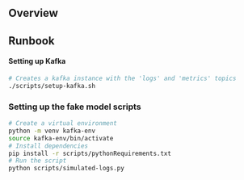 ## Overview

## Runbook

#### Setting up Kafka
```bash
# Creates a kafka instance with the 'logs' and 'metrics' topics
./scripts/setup-kafka.sh
```

### Setting up the fake model scripts
```bash
# Create a virtual environment
python -m venv kafka-env
source kafka-env/bin/activate
# Install dependencies
pip install -r scripts/pythonRequirements.txt
# Run the script
python scripts/simulated-logs.py
```